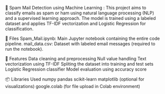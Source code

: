 📧 Spam Mail Detection using Machine Learning :
This project aims to classify emails as spam or ham using natural language processing (NLP) and a supervised learning approach. The model is trained using a labeled dataset and applies TF-IDF vectorization and Logistic Regression for classification.

📁 Files
Spam_Mail.ipynb: Main Jupyter notebook containing the entire code pipeline.
mail_data.csv: Dataset with labeled email messages (required to run the notebook).

🧠 Features
Data cleaning and preprocessing
Null value handling
Text vectorization using TF-IDF
Spliting the dataset into training and test sets
Logistic Regression classifier
Model evaluation using accuracy score

📦 Libraries Used
numpy
pandas
scikit-learn
matplotlib (optional for visualizations)
google.colab (for file upload in Colab environment)
